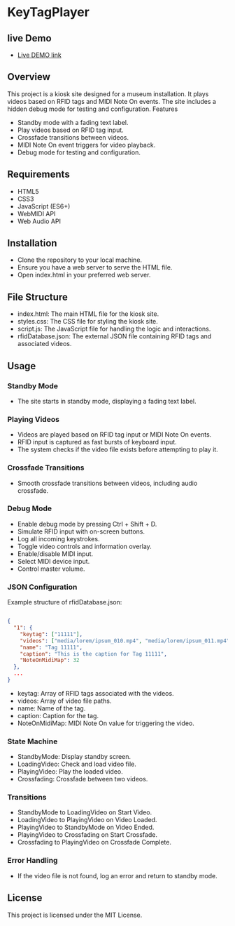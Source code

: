 # KeyTagPlayer

## live Demo 

* [Live DEMO link](./index.html)


## Overview

This project is a kiosk site designed for a museum installation. It plays videos based on RFID tags and MIDI Note On events. The site includes a hidden debug mode for testing and configuration.
Features

* Standby mode with a fading text label.
* Play videos based on RFID tag input.
* Crossfade transitions between videos.
* MIDI Note On event triggers for video playback.
* Debug mode for testing and configuration.

## Requirements

* HTML5
* CSS3
* JavaScript (ES6+)
* WebMIDI API
* Web Audio API

## Installation

* Clone the repository to your local machine.
* Ensure you have a web server to serve the HTML file.
* Open index.html in your preferred web server.

## File Structure

* index.html: The main HTML file for the kiosk site.
* styles.css: The CSS file for styling the kiosk site.
* script.js: The JavaScript file for handling the logic and interactions.
* rfidDatabase.json: The external JSON file containing RFID tags and associated videos.

## Usage

### Standby Mode

* The site starts in standby mode, displaying a fading text label.

### Playing Videos

* Videos are played based on RFID tag input or MIDI Note On events.
* RFID input is captured as fast bursts of keyboard input.
* The system checks if the video file exists before attempting to play it.

### Crossfade Transitions

* Smooth crossfade transitions between videos, including audio crossfade.

### Debug Mode

* Enable debug mode by pressing Ctrl + Shift + D.
* Simulate RFID input with on-screen buttons.
* Log all incoming keystrokes.
* Toggle video controls and information overlay.
* Enable/disable MIDI input.
* Select MIDI device input.
* Control master volume.

### JSON Configuration

Example structure of rfidDatabase.json:

```json

{
  "1": {
    "keytag": ["11111"],
    "videos": ["media/lorem/ipsum_010.mp4", "media/lorem/ipsum_011.mp4", "media/lorem/ipsum_012.mp4", "media/lorem/ipsum_013.mp4", "media/lorem/ipsum_014.mp4"],
    "name": "Tag 11111",
    "caption": "This is the caption for Tag 11111",
    "NoteOnMidiMap": 32
  },
  ...
}
```

* keytag: Array of RFID tags associated with the videos.
* videos: Array of video file paths.
* name: Name of the tag.
* caption: Caption for the tag.
* NoteOnMidiMap: MIDI Note On value for triggering the video.

### State Machine

* StandbyMode: Display standby screen.
* LoadingVideo: Check and load video file.
* PlayingVideo: Play the loaded video.
* Crossfading: Crossfade between two videos.

### Transitions

* StandbyMode to LoadingVideo on Start Video.
* LoadingVideo to PlayingVideo on Video Loaded.
* PlayingVideo to StandbyMode on Video Ended.
* PlayingVideo to Crossfading on Start Crossfade.
* Crossfading to PlayingVideo on Crossfade Complete.

### Error Handling

* If the video file is not found, log an error and return to standby mode.

## License

This project is licensed under the MIT License.


